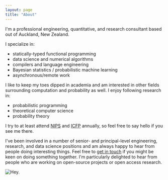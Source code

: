 ```yaml
---
layout: page
title: "About"
---
```


I'm a professional engineering, quantitative, and research consultant based out
of Auckland, New Zealand.

I specialize in:

*  statically-typed functional programming
*  data science and numerical algorithms
*  compilers and language engineering
*  Bayesian statistics / probabilistic machine learning
*  asynchronous/remote work

I like to keep my toes dipped in academia and am interested in other fields
surrounding computation and probability as well.  I enjoy following research
in:

*  probabilistic programming
*  theoretical computer science
*  probability theory

I try to at least attend [NIPS](https://nips.cc) and
[ICFP](http://http://icfpconference.org/) annually, so feel free to say hello
if you see me there.

I've been involved in a number of senior- and principal-level engineering,
research, and data science positions and am always happy to hear from people
doing interesting things.  Feel free to [get in touch](mailto:jared@jtobin.ca)
if you might be keen on doing something together.  I'm particularly delighted
to hear from people who are working on open-source projects or open access
research.

![Hey.](../images/jtobin-takapuna.jpg "Hey.")

